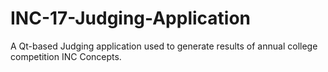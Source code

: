 # INC-17-Judging-Application
A Qt-based Judging application used to generate results of annual college competition INC Concepts. 
